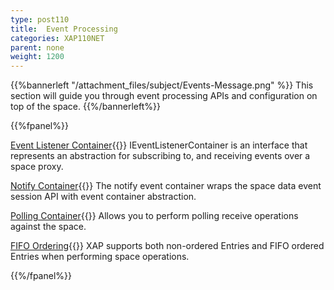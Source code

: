 ```yaml
---
type: post110
title:  Event Processing
categories: XAP110NET
parent: none
weight: 1200
---
```





{{%bannerleft "/attachment_files/subject/Events-Message.png" %}}
This section will guide you through event processing APIs and configuration on top of the space.
{{%/bannerleft%}}



{{%fpanel%}}

[Event Listener Container](./event-listener-container.html){{<wbr>}}
IEventListenerContainer is an interface that represents an abstraction for subscribing to, and receiving events over a space proxy.

[Notify Container](./notify-container.html){{<wbr>}}
The notify event container wraps the space data event session API with event container abstraction.

[Polling Container](./polling-container.html){{<wbr>}}
Allows you to perform polling receive operations against the space.

[FIFO Ordering](./fifo-overview.html){{<wbr>}}
XAP supports both non-ordered Entries and FIFO ordered Entries when performing space operations.

{{%/fpanel%}}



